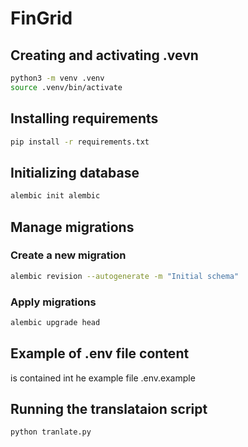 # FinGrid

## Creating and activating .vevn

```bash
python3 -m venv .venv
source .venv/bin/activate
```

## Installing requirements

```bash
pip install -r requirements.txt
```

## Initializing database

```bash
alembic init alembic
```

## Manage migrations

### Create a new migration

```bash
alembic revision --autogenerate -m "Initial schema"
```

### Apply migrations

```bash
alembic upgrade head
```

## Example of .env file content

is contained int he example file .env.example

## Running the translataion script

```bash
python tranlate.py
```
